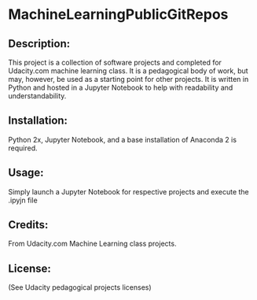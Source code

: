 # MachineLearningPublicGitRepos
## Description:
This project is a collection of software projects and completed for Udacity.com machine learning class. It is a pedagogical body of work, but may, however, be used as a starting point for other projects.
It is written in Python and hosted in a Jupyter Notebook to help with readability and understandability.

## Installation:
Python 2x, Jupyter Notebook, and a base installation of Anaconda 2 is required.

## Usage:
Simply launch a Jupyter Notebook for respective projects and execute the .ipyjn file 

## Credits:
From Udacity.com Machine Learning class projects.

## License:
(See Udacity pedagogical projects licenses)
